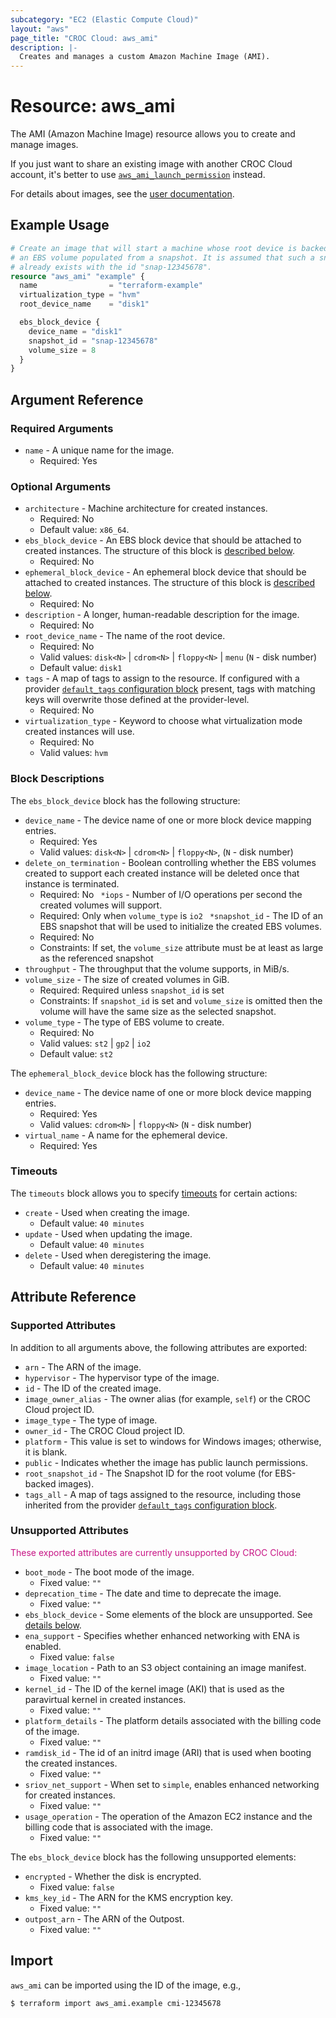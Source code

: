 ```yaml
---
subcategory: "EC2 (Elastic Compute Cloud)"
layout: "aws"
page_title: "CROC Cloud: aws_ami"
description: |-
  Creates and manages a custom Amazon Machine Image (AMI).
---
```


[default-tags]: https://www.terraform.io/docs/providers/aws/index.html#default_tags-configuration-block
[images]: https://docs.cloud.croc.ru/en/services/instances_and_volumes/images.html
[tf-ami-launch-permission]: ami_launch_permission.html

# Resource: aws_ami

The AMI (Amazon Machine Image) resource allows you to create and manage images.

If you just want to share an existing image with another CROC Cloud account,
it's better to use [`aws_ami_launch_permission`][tf-ami-launch-permission] instead.

For details about images, see the [user documentation][images].

## Example Usage

```terraform
# Create an image that will start a machine whose root device is backed by
# an EBS volume populated from a snapshot. It is assumed that such a snapshot
# already exists with the id "snap-12345678".
resource "aws_ami" "example" {
  name                = "terraform-example"
  virtualization_type = "hvm"
  root_device_name    = "disk1"

  ebs_block_device {
    device_name = "disk1"
    snapshot_id = "snap-12345678"
    volume_size = 8
  }
}
```

## Argument Reference

### Required Arguments

* `name` - A unique name for the image.
  * Required: Yes

### Optional Arguments

* `architecture` - Machine architecture for created instances.
  * Required: No
  * Default value: `x86_64`.
* `ebs_block_device` - An EBS block device that should be
  attached to created instances. The structure of this block is [described below](#ebs_block_device).
  * Required: No
* `ephemeral_block_device` - An ephemeral block device that
  should be attached to created instances. The structure of this block is [described below](#ephemeral_block_device).
  * Required: No
* `description` - A longer, human-readable description for the image.
  * Required: No
* `root_device_name` - The name of the root device.
  * Required: No
  * Valid values: `disk<N>` | `cdrom<N>` | `floppy<N>` | `menu` (`N` - disk number)
  * Default value: `disk1`
* `tags` - A map of tags to assign to the resource. If configured with a provider [`default_tags` configuration block][default-tags] present, tags with matching keys will overwrite those defined at the provider-level.
  * Required: No
* `virtualization_type` - Keyword to choose what virtualization mode created instances will use.
  * Required: No
  * Valid values: `hvm`

### Block Descriptions

<a id="ebs_block_device"></a>
The `ebs_block_device` block has the following structure:

* `device_name` - The device name of one or more block device mapping entries.
  * Required: Yes
  * Valid values: `disk<N>` | `cdrom<N>` | `floppy<N>`, (`N` - disk number)
* `delete_on_termination` - Boolean controlling whether the EBS volumes created to
  support each created instance will be deleted once that instance is terminated.
  * Required: No
` *iops` - Number of I/O operations per second the created volumes will support.
  * Required: Only when `volume_type` is `io2`
` *snapshot_id` - The ID of an EBS snapshot that will be used to initialize the created
  EBS volumes.
  * Required: No
  * Constraints: If set, the `volume_size` attribute must be at least as large as the referenced snapshot
* `throughput` - The throughput that the volume supports, in MiB/s.
* `volume_size` - The size of created volumes in GiB.
  * Required: Required unless `snapshot_id` is set
  * Constraints: If `snapshot_id` is set and `volume_size` is omitted then the volume will have the same size as the selected snapshot.
* `volume_type` - The type of EBS volume to create.
  * Required: No
  * Valid values: `st2` | `gp2` | `io2`
  * Default value: `st2`

<a id="ephemeral_block_device"></a>
The `ephemeral_block_device` block has the following structure:

* `device_name` - The device name of one or more block device mapping entries.
  * Required: Yes
  * Valid values: `cdrom<N>` | `floppy<N>` (`N` - disk number)
* `virtual_name` - A name for the ephemeral device.
  * Required: Yes

### Timeouts

The `timeouts` block allows you to specify [timeouts](https://www.terraform.io/docs/configuration/blocks/resources/syntax.html#operation-timeouts) for certain actions:

* `create` - Used when creating the image.
  * Default value: `40 minutes`
* `update` - Used when updating the image.
  * Default value: `40 minutes`
* `delete` - Used when deregistering the image.
  * Default value: `40 minutes`

## Attribute Reference

### Supported Attributes

In addition to all arguments above, the following attributes are exported:

* `arn` - The ARN of the image.
* `hypervisor` - The hypervisor type of the image.
* `id` - The ID of the created image.
* `image_owner_alias` - The owner alias (for example, `self`) or the CROC Cloud project ID.
* `image_type` - The type of image.
* `owner_id` - The CROC Cloud project ID.
* `platform` - This value is set to windows for Windows images; otherwise, it is blank.
* `public` - Indicates whether the image has public launch permissions.
* `root_snapshot_id` - The Snapshot ID for the root volume (for EBS-backed images).
* `tags_all` - A map of tags assigned to the resource, including those inherited from the provider [`default_tags` configuration block][default-tags].

### Unsupported Attributes

<span style="color:MediumVioletRed">These exported attributes are currently unsupported by CROC Cloud:</span>

* `boot_mode` - The boot mode of the image.
  * Fixed value: `""`
* `deprecation_time` - The date and time to deprecate the image.
  * Fixed value: `""`
* `ebs_block_device` - Some elements of the block are unsupported. See [details below](#ebs_block_device_unsupported).
* `ena_support` - Specifies whether enhanced networking with ENA is enabled.
  * Fixed value: `false`
* `image_location` - Path to an S3 object containing an image manifest.
  * Fixed value: `""`
* `kernel_id` - The ID of the kernel image (AKI) that is used as the paravirtual kernel in created instances.
  * Fixed value: `""`
* `platform_details` - The platform details associated with the billing code of the image.
  * Fixed value: `""`
* `ramdisk_id` - The id of an initrd image (ARI) that is used when booting the created instances.
  * Fixed value: `""`
* `sriov_net_support` - When set to `simple`, enables enhanced networking for created instances.
  * Fixed value: `""`
* `usage_operation` - The operation of the Amazon EC2 instance and the billing code that is associated with the image.
  * Fixed value: `""`

<a id="ebs_block_device_unsupported"></a>
The `ebs_block_device` block has the following unsupported elements:

* `encrypted` - Whether the disk is encrypted.
  * Fixed value: `false`
* `kms_key_id` - The ARN for the KMS encryption key.
  * Fixed value: `""`
* `outpost_arn` - The ARN of the Outpost.
  * Fixed value: `""`

## Import

`aws_ami` can be imported using the ID of the image, e.g.,

```
$ terraform import aws_ami.example cmi-12345678
```
